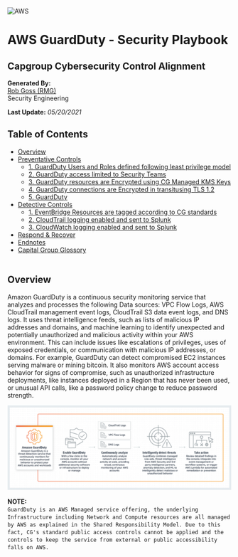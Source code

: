 <img src="https://a0.awsstatic.com/libra-css/images/logos/aws_logo_smile_1200x630.png" alt="AWS" width="250"/>

# AWS GuardDuty - Security Playbook <!-- omit in toc -->
## Capgroup Cybersecurity Control Alignment <!-- omit in toc -->

**Generated By:**  
[Rob Goss (RMG)](https://cgweb3/profile/RMG)
<br>
Security Engineering

**Last Update:** *05/20/2021*

## Table of Contents <!-- omit in toc -->
- [Overview](#overview)
- [Preventative Controls](#Preventative-Controls)
  - [1. GuardDuty Users and Roles defined following least privilege model](#1-GuardDuty-Users-and-Roles-defined-following-least-privilege-model)
  - [2. GuardDuty access limited to Security Teams](#2-GuardDuty-access-limited-to-Security-Teams)
  - [3. GuardDuty resources are Encrypted using CG Managed KMS Keys](#3-GuardDuty-reources-are-Encrypted-using-CG-Managed-KMS-Keys)
  - [4. GuardDuty connections are Encrypted in transitusing TLS 1.2](#4-GuardDuty-connections-are-Encrypted-in-transitusing-TLS-1-2)
  - [5. GuardDuty ](#)
- [Detective Controls](#Detective-Controls)
  - [1. EventBridge Resources are tagged according to CG standards](#1-EventBridge-Resources-are-tagged-according-to-CG-standards)
  - [2. CloudTrail logging enabled and sent to Splunk](#2-CloudTrail-logging-enabled-and-sent-to-Splunk)
  - [3. CloudWatch logging enabled and sent to Splunk](#3-CloudWatch-logging-enabled-and-sent-to-Splunk)
- [Respond & Recover](#Respond/Recover)
- [Endnotes](#Endnotes)
- [Capital Group Glossory](#Capital-Group-Glossory) 
<br><br>

## Overview
Amazon GuardDuty is a continuous security monitoring service that analyzes and processes the following Data sources: VPC Flow Logs, AWS CloudTrail management event logs, CloudTrail S3 data event logs, and DNS logs. It uses threat intelligence feeds, such as lists of malicious IP addresses and domains, and machine learning to identify unexpected and potentially unauthorized and malicious activity within your AWS environment. This can include issues like escalations of privileges, uses of exposed credentials, or communication with malicious IP addresses, or domains. For example, GuardDuty can detect compromised EC2 instances serving malware or mining bitcoin. It also monitors AWS account access behavior for signs of compromise, such as unauthorized infrastructure deployments, like instances deployed in a Region that has never been used, or unusual API calls, like a password policy change to reduce password strength.

<img src="/docs/img/guardduty/guardduty_example.jpg" width="800"><br>

**NOTE:** <br>
`GuardDuty is an AWS Managed service offering, the underlying Infrastructure including Network and Compute resources are all managed by AWS as explained in the Shared Responsibility Model. Due to this fact, CG's standard public access controls cannot be applied and the controls to keep the service from external or public accessibility falls on AWS.` 